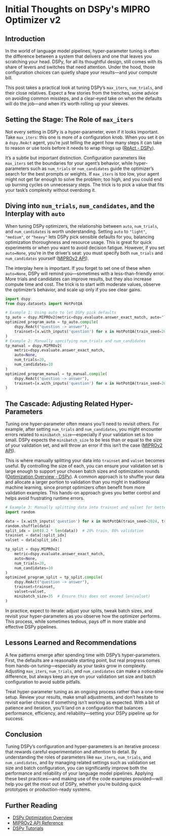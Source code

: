 # Initial Thoughts on DSPy's MIPRO Optimizer v2

## Introduction

In the world of language model pipelines, hyper-parameter tuning is often the difference between a system that delivers and one that leaves you scratching your head. DSPy, for all its thoughtful design, still comes with its share of levers and switches that need attention. Under the hood, those configuration choices can quietly shape your results—and your compute bill.

This post takes a practical look at tuning DSPy’s `max_iters`, `num_trials`, and their close relatives. Expect a few stories from the trenches, some advice on avoiding common missteps, and a clear-eyed take on when the defaults will do the job—and when it’s worth rolling up your sleeves.

## Setting the Stage: The Role of `max_iters`

Not every setting in DSPy is a hyper-parameter, even if it looks important. Take `max_iters`: this one is more of a configuration knob. When you set it on a `dspy.ReAct` agent, you’re just telling the agent how many steps it can take to reason or use tools before it needs to wrap things up ([ReAct - DSPy](https://dspy.ai/api/modules/ReAct/)).

It’s a subtle but important distinction. Configuration parameters like `max_iters` set the boundaries for your agent’s behavior, while hyper-parameters such as `num_trials` or `num_candidates` guide the optimizer’s search for the best prompts or weights. If `max_iters` is too low, your agent might not get far enough to solve the problem; too high, and you could end up burning cycles on unnecessary steps. The trick is to pick a value that fits your task’s complexity without overdoing it.

## Diving into `num_trials`, `num_candidates`, and the Interplay with `auto`

When tuning DSPy optimizers, the relationship between `auto`, `num_trials`, and `num_candidates` is worth understanding. Setting `auto` to `"light"`, `"medium"`, or `"heavy"` lets DSPy pick sensible defaults for you, balancing optimization thoroughness and resource usage. This is great for quick experiments or when you want to avoid decision fatigue. However, if you set `auto=None`, you’re in the driver’s seat: you must specify both `num_trials` and `num_candidates` yourself ([MIPROv2 API](https://dspy.ai/api/optimizers/MIPROv2/#dspy.MIPROv2.compile)).

The interplay here is important. If you forget to set one of these when `auto=None`, DSPy will remind you—sometimes with a less-than-friendly error. More trials and candidates can improve results, but they also increase compute time and cost. The trick is to start with moderate values, observe the optimizer’s behavior, and scale up only if you see clear gains.

```python
import dspy
from dspy.datasets import HotPotQA

# Example 1: Using auto to let DSPy pick defaults
tp_auto = dspy.MIPROv2(metric=dspy.evaluate.answer_exact_match, auto="light")
optimized_program_auto = tp_auto.compile(
    dspy.ReAct("question -> answer"),
    trainset=[x.with_inputs('question') for x in HotPotQA(train_seed=2024, train_size=500).train]
)
# Example 2: Manually specifying num_trials and num_candidates
tp_manual = dspy.MIPROv2(
    metric=dspy.evaluate.answer_exact_match,
    auto=None,
    num_trials=20,
    num_candidates=10
)
optimized_program_manual = tp_manual.compile(
    dspy.ReAct("question -> answer"),
    trainset=[x.with_inputs('question') for x in HotPotQA(train_seed=2024, train_size=500).train]
)
```

## The Cascade: Adjusting Related Hyper-Parameters

Tuning one hyper-parameter often means you’ll need to revisit others. For example, after setting `num_trials` and `num_candidates`, you might encounter errors related to `minibatch_size`—especially if your validation set is too small. DSPy expects the `minibatch_size` to be less than or equal to the size of your validation set, and will throw an error if this isn’t the case ([MIPROv2 API](https://dspy.ai/api/optimizers/MIPROv2/#dspy.MIPROv2.compile)).

This is where manually splitting your data into `trainset` and `valset` becomes useful. By controlling the size of each, you can ensure your validation set is large enough to support your chosen batch sizes and optimization rounds ([Optimization Overview - DSPy](https://dspy.ai/learn/optimization/overview/)). A common approach is to shuffle your data and allocate a larger portion to validation than you might in traditional machine learning, since prompt optimizers often benefit from more validation examples. This hands-on approach gives you better control and helps avoid frustrating runtime errors.

```python
# Example 3: Manually splitting data into trainset and valset for better control
import random

data = [x.with_inputs('question') for x in HotPotQA(train_seed=2024, train_size=500).train]
random.shuffle(data)
split_idx = int(0.2 * len(data))  # 20% train, 80% validation
trainset = data[:split_idx]
valset = data[split_idx:]

tp_split = dspy.MIPROv2(
    metric=dspy.evaluate.answer_exact_match,
    auto=None,
    num_trials=20,
    num_candidates=10
)
optimized_program_split = tp_split.compile(
    dspy.ReAct("question -> answer"),
    trainset=trainset,
    valset=valset,
    minibatch_size=35  # Ensure this does not exceed len(valset)
)
```

In practice, expect to iterate: adjust your splits, tweak batch sizes, and revisit your hyper-parameters as you observe how the optimizer performs. This process, while sometimes tedious, pays off in more stable and effective DSPy pipelines.

## Lessons Learned and Recommendations

A few patterns emerge after spending time with DSPy’s hyper-parameters. First, the defaults are a reasonable starting point, but real progress comes from hands-on tuning—especially as your tasks grow in complexity. Adjusting `max_iters`, `num_trials`, and `num_candidates` can make a noticeable difference, but always keep an eye on your validation set size and batch configuration to avoid subtle pitfalls.

Treat hyper-parameter tuning as an ongoing process rather than a one-time setup. Review your results, make small adjustments, and don’t hesitate to revisit earlier choices if something isn’t working as expected. With a bit of patience and iteration, you’ll land on a configuration that balances performance, efficiency, and reliability—setting your DSPy pipeline up for success.

## Conclusion

Tuning DSPy’s configuration and hyper-parameters is an iterative process that rewards careful experimentation and attention to detail. By understanding the roles of parameters like `max_iters`, `num_trials`, and `num_candidates`, and by managing related settings such as validation set size and batch configuration, you can significantly improve both the performance and reliability of your language model pipelines. Applying these best practices—and making use of the code examples provided—will help you get the most out of DSPy, whether you’re building quick prototypes or production-ready systems.

## Further Reading

- [DSPy Optimization Overview](https://dspy.ai/learn/optimization/overview/)
- [MIPROv2 API Reference](https://dspy.ai/api/optimizers/MIPROv2/#dspy.MIPROv2.compile)
- [DSPy Tutorials](https://dspy.ai/tutorials/)
